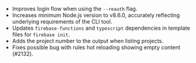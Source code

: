 - Improves login flow when using the `--reauth` flag.
- Increases minimum Node.js version to v8.6.0, accurately reflecting underlying requirements of the CLI tool.
- Updates `firebase-functions` and `typescript` dependencies in template files for `firebase init`.
- Adds the project number to the output when listing projects.
- Fixes possible bug with rules hot reloading showing empty content (#2132).
